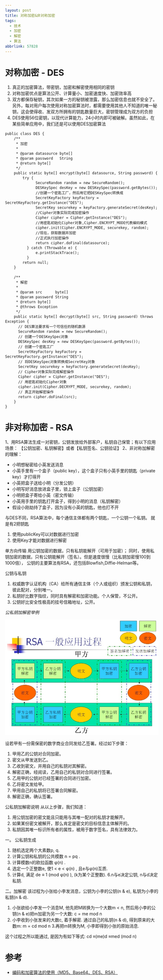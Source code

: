 ```yaml
---
layout: post
title: 对称加密&非对称加密
tags:
  - 技术
  - 加密
  - 解密
  - 算法
abbrlink: 57828
---
```


# 对称加密 - DES

1. 真正的加密算法，带密钥，加密和解密使用相同的密钥
1. 对称加密优点是算法公开、计算量小、加密速度快、加密效率高
1. 双方都保存秘钥，其次如果一方的秘钥被泄露，那么加密信息也就不安全了。另外，每对用户每次使用对称加密算法时，都需要使用其他人不知道的唯一秘钥，这会使得收、发双方所拥有的钥匙数量巨大，密钥管理成为双方的负担
1. DES使用56位密钥，以现代计算能力，24小时内即可被破解。虽然如此，在某些简单应用中，我们还是可以使用DES加密算法

```
public class DES {  
    /**
     * 加密
     *
     * @param datasource byte[]
     * @param password   String
     * @return byte[]
     */  
    public static byte[] encrypt(byte[] datasource, String password) {  
        try {  
              SecureRandom random = new SecureRandom();  
              DESKeySpec desKey = new DESKeySpec(password.getBytes());  
              //创建一个密匙工厂，然后用它把DESKeySpec转换成  
              SecretKeyFactory keyFactory = SecretKeyFactory.getInstance("DES");  
              SecretKey securekey = keyFactory.generateSecret(desKey);  
              //Cipher对象实际完成加密操作  
              Cipher cipher = Cipher.getInstance("DES");  
              //用密匙初始化Cipher对象,Cipher.ENCRYPT_MODE代表编码模式  
              cipher.init(Cipher.ENCRYPT_MODE, securekey, random);  
              //现在，获取数据并加密  
              //正式执行加密操作  
              return cipher.doFinal(datasource);  
          } catch (Throwable e) {  
              e.printStackTrace();  
          }  
        return null;  
    }  

    /**
     * 解密
     *
     * @param src      byte[]
     * @param password String
     * @return byte[]
     * @throws Exception
     */  
    public static byte[] decrypt(byte[] src, String password) throws Exception {  
      // DES算法要求有一个可信任的随机数源  
      SecureRandom random = new SecureRandom();  
      // 创建一个DESKeySpec对象  
      DESKeySpec desKey = new DESKeySpec(password.getBytes());  
      // 创建一个密匙工厂  
      SecretKeyFactory keyFactory = SecretKeyFactory.getInstance("DES");  
      // 将DESKeySpec对象转换成SecretKey对象  
      SecretKey securekey = keyFactory.generateSecret(desKey);  
      // Cipher对象实际完成解密操作  
      Cipher cipher = Cipher.getInstance("DES");  
      // 用密匙初始化Cipher对象  
      cipher.init(Cipher.DECRYPT_MODE, securekey, random);  
      // 真正开始解密操作  
      return cipher.doFinal(src);  
    }  
}  
```

# 非对称加密 - RSA

1、用RSA算法生成一对密钥，公钥发放给外部客户，私钥自己保管；有以下应用场景：
     【公钥加密、私钥解密】或者【私钥签名、公钥验证】
2、非对称加解密的理解：

- 小明想秘密给小英发送消息
- 小英手里有一个盒子（public key），这个盒子只有小英手里的钥匙（private key）才打得开
- 小英把盒子送给小明（分发公钥）
- 小明写好消息放进盒子里，锁上盒子（公钥加密）
- 小明把盒子寄给小英（密文传输）
- 小英用手里的钥匙打开盒子，得到小明的消息（私钥解密）
- 假设小刚劫持了盒子，因为没有小英的钥匙，他也打不开


与DES不同，RSA算法中，每个通信主体都有两个钥匙，一个公钥一个私钥。
就是有2把钥匙
1. 使用publicKey可以对数据进行加密
2. 使用Key才能对数据进行解密

单方向传输
用公钥加密的数据，只有私钥能解开（可用于加密）；
同时，使用私钥加密的数据，只有公钥能解开（签名）。但是速度很慢（比私钥加密慢100到1000倍），
公钥的主要算法有RSA，还包括Blowfish,Diffie-Helman等。

公钥与私钥
1. 权威数字认证机构（CA）给所有通信主体（个人或组织）颁发公钥和私钥，彼此配对，分别唯一。
2. 私钥好比数字指纹，同时具有解密和加密功能。个人保管，不公开。
3. 公钥好比安全性极高的挂号信箱地址，公开。

*公私钥加解密举例*

![](/images/20160122203001725.jpeg)

设若甲有一份需保密的数字商业合同发给乙签署。经过如下步骤：
 1. 甲用乙的公钥对合同加密。
 2. 密文从甲发送到乙。
 3. 乙收到密文，并用自己的私钥对其解密。
 4. 解密正确，经阅读，乙用自己的私钥对合同进行签署。
 5. 乙用甲的公钥对已经签署的合同进行加密。
 6. 乙将密文发给甲。
 7. 甲用自己的私钥将已签署合同解密。
 8. 解密正确，确认签署。

公私钥加解密说明
从以上步骤，我们知道：
 1. 用公钥加密的密文能且只能用与其唯一配对的私钥才能解开。
 2. 如果某份密文被解开，那么肯定是密文的目标信息主体解开的。
 3. 私钥因其唯一标识所有者的属性，被用于数字签名，具有法律效力。


一。 公私钥生成
1. 随机选定两个大素数p, q.
2. 计算公钥和私钥的公共模数 n = pq .
3. 计算模数n的欧拉函数 φ(n) .
4. 选定一个正整数e, 使1 < e < φ(n) , 且e与φ(n)互质.
5. 计算d, 满足 de ≡ 1  (mod φ(n) ), (k为某个正整数).
6.n与e决定公钥, n与d决定私钥.

二。加解密
该过程为小张给小李发消息，公钥为小李的公钥(n & e), 私钥为小李的私钥(n & d).
1. 小张欲给小李发一个消息M, 他先把M转换为一个大数m < n, 然后用小李的公钥(n & e)把m加密为另一个大数:
  c = me    mod n
2. 小李收到小张发来的大数c, 着手解密. 通过自己的私钥(n & d), 得到原来的大数m:
  m = cd    mod n
3.再把m转换为M, 小李即得到小张的原始消息.

这个过程之所以能通过, 是因为有如下等式:
  cd ≡(me)d ≡med    (mod n)

# 参考

 - [编码和加密算法的使用（MD5、Base64、DES、RSA）](https://blog.csdn.net/program008/article/details/50563944)
